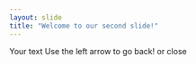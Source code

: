 ```yaml
---
layout: slide
title: "Welcome to our second slide!"
---
```

Your text
Use the left arrow to go back! or close
